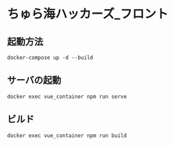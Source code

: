 # ちゅら海ハッカーズ_フロント

## 起動方法
```
docker-compose up -d --build
```

## サーバの起動
```
docker exec vue_container npm run serve
```

## ビルド
```
docker exec vue_container npm run build
```
